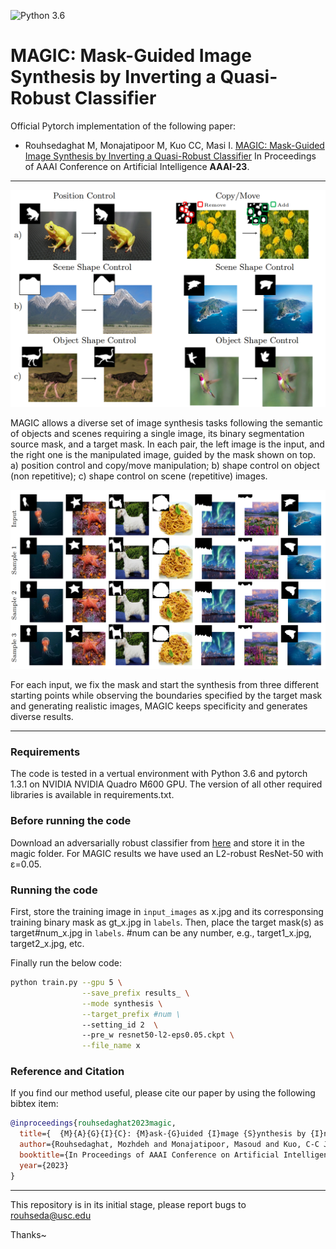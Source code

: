 ![Python 3.6](https://img.shields.io/badge/python-3.6-green.svg)
# MAGIC: Mask-Guided Image Synthesis by Inverting a Quasi-Robust Classifier

Official Pytorch implementation of the following paper:

+ Rouhsedaghat M, Monajatipoor M, Kuo CC, Masi I. [MAGIC: Mask-Guided Image Synthesis by Inverting a Quasi-Robust Classifier](https://arxiv.org/abs/2209.11549) In Proceedings of AAAI Conference on Artificial Intelligence **AAAI-23**.

___

<p align="center">
  <img src="1.png" width="680" >
</p>

MAGIC allows a diverse set of image synthesis tasks following the semantic of objects and scenes requiring a single image, its binary segmentation source mask, and
a target mask. In each pair, the left image is the input, and the right one is the manipulated image, guided by the mask shown on top. a) position control and copy/move manipulation; b) shape control on object (non repetitive); c) shape control on  scene (repetitive) images.

<p align="center">
  <img src="2.png" width="950" >
</p>

For each input, we fix the mask and start the synthesis from three different starting points while observing the boundaries specified by the target mask and generating realistic images, MAGIC keeps specificity and generates diverse results.
___

### Requirements

The code is tested in a vertual environment with Python 3.6 and pytorch 1.3.1 on NVIDIA NVIDIA Quadro M600 GPU.
The version of all other required libraries is available in requirements.txt.

### Before running the code

Download an adversarially robust classifier from [here](https://github.com/microsoft/robust-models-transfer#download-our-robust-imagenet-models) and store it in the magic folder.
For MAGIC results we have used an L2-robust ResNet-50 with ε=0.05.

### Running the code

First, store the training image in `input_images` as x.jpg and its corresponsing training binary mask as gt_x.jpg in `labels`. Then, place the target mask(s) as target#num_x.jpg in `labels`. #num can be any number, e.g., target1_x.jpg, target2_x.jpg, etc.

Finally run the below code:

```bash
python train.py --gpu 5 \
                --save_prefix results_ \
                --mode synthesis \
                --target_prefix #num \
                --setting_id 2  \ 
                --pre_w resnet50-l2-eps0.05.ckpt \
                --file_name x
```
### Reference and Citation

If you find our method useful, please cite our paper by using the following bibtex item:

```bibtex
@inproceedings{rouhsedaghat2023magic,
  title={  {M}{A}{G}{I}{C}: {M}ask-{G}uided {I}mage {S}ynthesis by {I}nverting a {Q}uasi-{R}obust {C}lassifier},
  author={Rouhsedaghat, Mozhdeh and Monajatipoor, Masoud and Kuo, C-C Jay and Masi, Iacopo},
  booktitle={In Proceedings of AAAI Conference on Artificial Intelligence},
  year={2023}
}
```
___
This repository is in its initial stage, please report bugs to rouhseda@usc.edu

Thanks~
